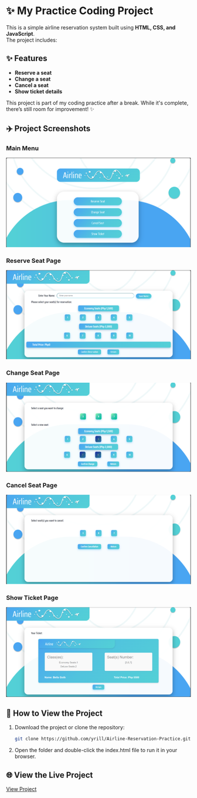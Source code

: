 # ✨ My Practice Coding Project

This is a simple airline reservation system built using **HTML, CSS, and JavaScript**.  
The project includes:

## ✨ Features
- **Reserve a seat**  
- **Change a seat**  
- **Cancel a seat**  
- **Show ticket details**  

This project is part of my coding practice after a break. While it's complete, there’s still room for improvement! ✨  

## ✈️ Project Screenshots

### Main Menu
![Main Menu](screenshots/Main%20Menu%20Output.png)

### Reserve Seat Page  
![Reserve Seat Page](screenshots/Reserve%20Seat%20Page%20Output.png)  

### Change Seat Page  
![Change Seat Page](screenshots/Change%20Seat%20Page%20Output.png)  

### Cancel Seat Page  
![Cancel Seat Page](screenshots/Cancel%20Seat%20Page%20Output.png) 

### Show Ticket Page  
![Show Ticket Page](screenshots/Show%20Ticket%20Page%20Output.png)  

## 🚀 How to View the Project

1. Download the project or clone the repository:
   ```bash
   git clone https://github.com/yrill/Airline-Reservation-Practice.git
   ```
2. Open the folder and double-click the index.html file to run it in your browser.

## 🌐 View the Live Project

[View Project](https://yrill.github.io/Airline-Reservation-Practice/)
